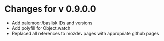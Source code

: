 # Changes for v 0.9.0.0
* Add palemoon/baslisk IDs and versions
* Add polyfill for Object.watch
* Replaced all references to mozdev pages with appropriate github pages
